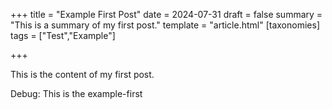 +++
title = "Example First Post"
date = 2024-07-31
draft = false
summary = "This is a summary of my first post."
template = "article.html"
[taxonomies]
tags = ["Test","Example"]

+++

This is the content of my first post.

Debug: This is the example-first
